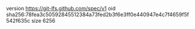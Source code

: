 version https://git-lfs.github.com/spec/v1
oid sha256:78fea3c50592845512384a73fed2b3f6e3ff0e440947e4c7f4659f5f542f635c
size 6256
